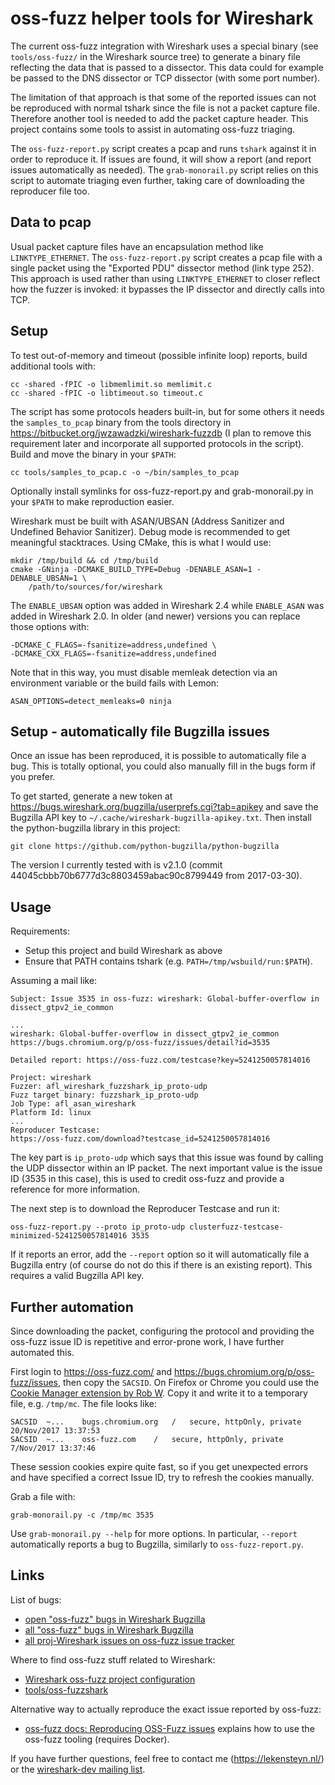# oss-fuzz helper tools for Wireshark
The current oss-fuzz integration with Wireshark uses a special binary
(see `tools/oss-fuzz/` in the Wireshark source tree) to generate a binary file
reflecting the data that is passed to a dissector. This data could for example
be passed to the DNS dissector or TCP dissector (with some port number).

The limitation of that approach is that some of the reported issues can not be
reproduced with normal tshark since the file is not a packet capture file.
Therefore another tool is needed to add the packet capture header. This
project contains some tools to assist in automating oss-fuzz triaging.

The `oss-fuzz-report.py` script creates a pcap and runs `tshark` against it in
order to reproduce it. If issues are found, it will show a report (and report
issues automatically as needed). The `grab-monorail.py` script relies on this
script to automate triaging even further, taking care of downloading the
reproducer file too.

## Data to pcap
Usual packet capture files have an encapsulation method like
`LINKTYPE_ETHERNET`. The `oss-fuzz-report.py` script creates a pcap file with a
single packet using the "Exported PDU" dissector method (link type 252). This
approach is used rather than using `LINKTYPE_ETHERNET` to closer reflect how the
fuzzer is invoked: it bypasses the IP dissector and directly calls into TCP.

## Setup
To test out-of-memory and timeout (possible infinite loop) reports, build
additional tools with:

    cc -shared -fPIC -o libmemlimit.so memlimit.c
    cc -shared -fPIC -o libtimeout.so timeout.c

The script has some protocols headers built-in, but for some others it needs the
`samples_to_pcap` binary from the tools directory in
https://bitbucket.org/jwzawadzki/wireshark-fuzzdb (I plan to remove this
requirement later and incorporate all supported protocols in the script). Build
and move the binary in your `$PATH`:

    cc tools/samples_to_pcap.c -o ~/bin/samples_to_pcap

Optionally install symlinks for oss-fuzz-report.py and grab-monorail.py in your
`$PATH` to make reproduction easier.

Wireshark must be built with ASAN/UBSAN (Address Sanitizer and Undefined
Behavior Sanitizer). Debug mode is recommended to get meaningful stacktraces.
Using CMake, this is what I would use:

    mkdir /tmp/build && cd /tmp/build
    cmake -GNinja -DCMAKE_BUILD_TYPE=Debug -DENABLE_ASAN=1 -DENABLE_UBSAN=1 \
        /path/to/sources/for/wireshark

The `ENABLE_UBSAN` option was added in Wireshark 2.4 while `ENABLE_ASAN` was
added in Wireshark 2.0. In older (and newer) versions you can replace those
options with:

    -DCMAKE_C_FLAGS=-fsanitize=address,undefined \
    -DCMAKE_CXX_FLAGS=-fsanitize=address,undefined

Note that in this way, you must disable memleak detection via an environment
variable or the build fails with Lemon:

    ASAN_OPTIONS=detect_memleaks=0 ninja

## Setup - automatically file Bugzilla issues
Once an issue has been reproduced, it is possible to automatically file a bug.
This is totally optional, you could also manually fill in the bugs form if you
prefer.

To get started, generate a new token at
https://bugs.wireshark.org/bugzilla/userprefs.cgi?tab=apikey and save the
Bugzilla API key to `~/.cache/wireshark-bugzilla-apikey.txt`. Then install the
python-bugzilla library in this project:

    git clone https://github.com/python-bugzilla/python-bugzilla

The version I currently tested with is v2.1.0 (commit
44045cbbb70b6777d3c8803459abac90c8799449 from 2017-03-30).

## Usage
Requirements:

 - Setup this project and build Wireshark as above
 - Ensure that PATH contains tshark (e.g. `PATH=/tmp/wsbuild/run:$PATH`).

Assuming a mail like:

    Subject: Issue 3535 in oss-fuzz: wireshark: Global-buffer-overflow in dissect_gtpv2_ie_common

    ...
    wireshark: Global-buffer-overflow in dissect_gtpv2_ie_common
    https://bugs.chromium.org/p/oss-fuzz/issues/detail?id=3535

    Detailed report: https://oss-fuzz.com/testcase?key=5241250057814016

    Project: wireshark
    Fuzzer: afl_wireshark_fuzzshark_ip_proto-udp
    Fuzz target binary: fuzzshark_ip_proto-udp
    Job Type: afl_asan_wireshark
    Platform Id: linux
    ...
    Reproducer Testcase:
    https://oss-fuzz.com/download?testcase_id=5241250057814016

The key part is `ip_proto-udp` which says that this issue was found by calling
the UDP dissector within an IP packet. The next important value is the issue ID
(3535 in this case), this is used to credit oss-fuzz and provide a reference for
more information.

The next step is to download the Reproducer Testcase and run it:

    oss-fuzz-report.py --proto ip_proto-udp clusterfuzz-testcase-minimized-5241250057814016 3535

If it reports an error, add the `--report` option so it will automatically file
a Bugzilla entry (of course do not do this if there is an existing report). This
requires a valid Bugzilla API key.

## Further automation
Since downloading the packet, configuring the protocol and providing the
oss-fuzz issue ID is repetitive and error-prone work, I have further automated
this.

First login to https://oss-fuzz.com/ and
https://bugs.chromium.org/p/oss-fuzz/issues, then copy the `SACSID`. On Firefox
or Chrome you could use the [Cookie Manager extension by Rob W][cookieext].
Copy it and write it to a temporary file, e.g. `/tmp/mc`. The file looks like:

    SACSID	~...	bugs.chromium.org	/	secure, httpOnly, private	20/Nov/2017 13:37:53
    SACSID	~...	oss-fuzz.com	/	secure, httpOnly, private	7/Nov/2017 13:37:46

These session cookies expire quite fast, so if you get unexpected errors and
have specified a correct Issue ID, try to refresh the cookies manually.

Grab a file with:

    grab-monorail.py -c /tmp/mc 3535

Use `grab-monorail.py --help` for more options. In particular, `--report`
automatically reports a bug to Bugzilla, similarly to `oss-fuzz-report.py`.

## Links
List of bugs:

 - [open "oss-fuzz" bugs in Wireshark Bugzilla][openbugs]
 - [all "oss-fuzz" bugs in Wireshark Bugzilla][allbugs]
 - [all proj-Wireshark issues on oss-fuzz issue tracker][crbugs]

Where to find oss-fuzz stuff related to Wireshark:

 - [Wireshark oss-fuzz project configuration][oss-fuzz-gh]
 - [tools/oss-fuzzshark][ws-fuzzshark]

Alternative way to actually reproduce the exact issue reported by oss-fuzz:

 - [oss-fuzz docs: Reproducing OSS-Fuzz issues][reproducing] explains how to
   use the oss-fuzz tooling (requires Docker).

If you have further questions, feel free to contact me (https://lekensteyn.nl/)
or the [wireshark-dev mailing list][dev-list].


 [cookieext]: https://github.com/Rob--W/cookie-manager
 [openbugs]: https://bugs.wireshark.org/bugzilla/buglist.cgi?f1=short_desc&o1=casesubstring&v1=%5Boss-fuzz%5D&bug_status=__open__
 [crbugs]: https://bugs.chromium.org/p/oss-fuzz/issues/list?can=1&q=proj:Wireshark&colspec=ID+Modified+Type+Status+Summary
 [allbugs]: https://bugs.wireshark.org/bugzilla/buglist.cgi?f1=short_desc&o1=casesubstring&v1=%5Boss-fuzz%5D
 [oss-fuzz-gh]: https://github.com/google/oss-fuzz/tree/master/projects/wireshark
 [ws-fuzzshark]: https://github.com/wireshark/wireshark/tree/master/tools/oss-fuzzshark
 [reproducing]: https://github.com/google/oss-fuzz/blob/master/docs/reproducing.md
 [dev-list]: https://www.wireshark.org/mailman/listinfo/wireshark-dev
